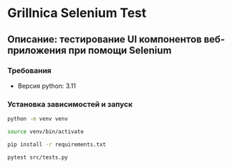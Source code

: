 # Grillnica Selenium Test
## Описание: тестирование UI компонентов веб-приложения при помощи Selenium
### Требования
- Версия python: 3.11
### Установка зависимостей и запуск
```bash
python -m venv venv
```
```bash
source venv/bin/activate
```
```bash
pip install -r requirements.txt
```
```bash
pytest src/tests.py
```